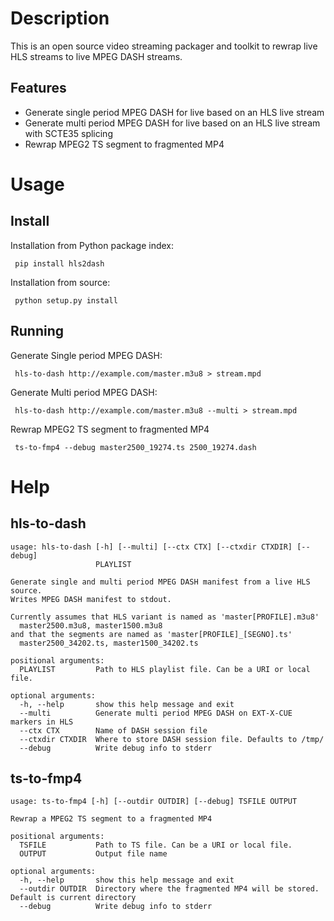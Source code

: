 # Description

This is an open source video streaming packager and toolkit to rewrap live HLS streams to live MPEG DASH streams. 

## Features
 - Generate single period MPEG DASH for live based on an HLS live stream
 - Generate multi period MPEG DASH for live based on an HLS live stream with SCTE35 splicing
 - Rewrap MPEG2 TS segment to fragmented MP4

# Usage

## Install

Installation from Python package index:

     pip install hls2dash

Installation from source:

     python setup.py install

## Running

Generate Single period MPEG DASH:

     hls-to-dash http://example.com/master.m3u8 > stream.mpd

Generate Multi period MPEG DASH:

     hls-to-dash http://example.com/master.m3u8 --multi > stream.mpd

Rewrap MPEG2 TS segment to fragmented MP4

     ts-to-fmp4 --debug master2500_19274.ts 2500_19274.dash

# Help

## hls-to-dash

```
usage: hls-to-dash [-h] [--multi] [--ctx CTX] [--ctxdir CTXDIR] [--debug]
                   PLAYLIST

Generate single and multi period MPEG DASH manifest from a live HLS source.
Writes MPEG DASH manifest to stdout.

Currently assumes that HLS variant is named as 'master[PROFILE].m3u8'
  master2500.m3u8, master1500.m3u8
and that the segments are named as 'master[PROFILE]_[SEGNO].ts'
  master2500_34202.ts, master1500_34202.ts

positional arguments:
  PLAYLIST         Path to HLS playlist file. Can be a URI or local file.

optional arguments:
  -h, --help       show this help message and exit
  --multi          Generate multi period MPEG DASH on EXT-X-CUE markers in HLS
  --ctx CTX        Name of DASH session file
  --ctxdir CTXDIR  Where to store DASH session file. Defaults to /tmp/
  --debug          Write debug info to stderr
```

## ts-to-fmp4

```
usage: ts-to-fmp4 [-h] [--outdir OUTDIR] [--debug] TSFILE OUTPUT

Rewrap a MPEG2 TS segment to a fragmented MP4

positional arguments:
  TSFILE           Path to TS file. Can be a URI or local file.
  OUTPUT           Output file name

optional arguments:
  -h, --help       show this help message and exit
  --outdir OUTDIR  Directory where the fragmented MP4 will be stored. Default is current directory
  --debug          Write debug info to stderr
```
